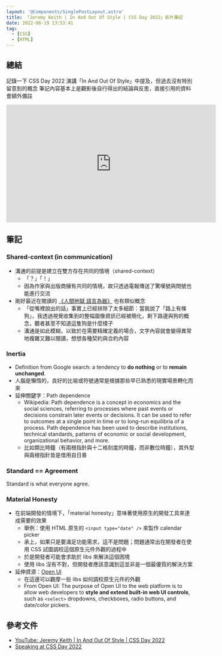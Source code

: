 ```yaml
---
layout: '@Components/SinglePostLayout.astro'
title: 「Jeremy Keith | In And Out Of Style | CSS Day 2022」影片筆記
date: 2022-06-19 13:53:41
tag:
  - [CSS]
  - [HTML]
---
```


## 總結

記錄一下 CSS Day 2022 演講「In And Out Of Style」中提及，但過去沒有特別留意到的概念
筆記內容基本上是觀影後自行得出的結論與反思，直接引用的資料會額外備註

<iframe width="560" height="315" src="https://www.youtube.com/embed/CdZZcbZG83o" title="YouTube video player" frameborder="0" allow="accelerometer; autoplay; clipboard-write; encrypted-media; gyroscope; picture-in-picture" allowfullscreen></iframe>

## 筆記

### Shared-context (in communication)

- 溝通的前提是建立在雙方存在共同的情境（shared-context）
  - 「？」「！」
  - 因為作家與出版商擁有共同的情境，故只透過電報傳送了驚嘆號與問號也能進行交流
- 剛好最近在閱讀的 [《人間地獄 語言為器》](https://www.chiuko.com.tw/product/%E4%BA%BA%E9%96%93%E5%9C%B0%E7%8D%84%E3%80%80%E8%AA%9E%E8%A8%80%E7%82%BA%E5%99%A8/) 也有類似概念
  - 「從嘴裡說出的話」事實上已經排除了太多細節：當我說了「路上有條狗」，我透過視覺收集到的整幅圖像資訊已經被簡化，剩下路邊與狗的概念，聽者甚至不知道這隻狗是什麼樣子
  - 溝通是如此模糊，以致於在需要精確定義的場合，文字內容就會變得異常地複雜又難以閱讀，想想各種契約與合約內容

### Inertia

- Definition from Google search: a tendency to **do nothing** or to **remain unchanged**.
- 人腦是懶惰的，良好的比喻或符號通常是根據那些早已熟悉的現實場景轉化而來
- 延伸關鍵字：Path dependence
  - Wikipedia: Path dependence is a concept in economics and the social sciences, referring to processes where past events or decisions constrain later events or decisions. It can be used to refer to outcomes at a single point in time or to long-run equilibria of a process. Path dependence has been used to describe institutions, technical standards, patterns of economic or social development, organizational behavior, and more.
  - 比如類比時鐘（有兩根指針與十二格刻度的時鐘，而非數位時鐘），其外型與兩根指針皆是借用自日晷

### Standard == Agreement

Standard is what everyone agree.

### Material Honesty

- 在前端開發的情境下，「material honesty」意味著使用原生的開發工具來達成需要的效果
  - 舉例：使用 HTML 原生的 `<input type="date" />` 來製作 calendar picker
  - 承上，如果只是要滿足功能需求，這不是問題；問題通常出在開發者在使用 CSS 試圖調校這個原生元件外觀的過程中
  - 於是開發者可能會求助於 libs 來解決這個困境
  - 使用 libs 沒有不對，但開發者應該意識到這並非是一個最優質的解決方案
- 延伸資源：[Open UI](https://open-ui.org/)
  - 在這邊可以觀摩一些 libs 如何調校原生元件的外觀
  - From Open UI: The purpose of Open UI to the web platform is to allow web developers to **style and extend built-in web UI controls**, such as `<select>` dropdowns, checkboxes, radio buttons, and date/color pickers.

## 參考文件

- [YouTube: Jeremy Keith | In And Out Of Style | CSS Day 2022](https://youtu.be/CdZZcbZG83o)
- [Speaking at CSS Day 2022](https://adactio.com/journal/19016)
